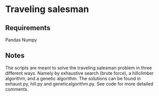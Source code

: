 # Traveling salesman

## Requirements
Pandas
Numpy

## Notes
The scripts are meant to solve the traveling salesman problem in three different ways. Namely by exhaustive search (brute force), a hillclimber algorithm, and a genetic algorithm.
The solutions can be found in exhaust.py, hill.py and geneticalgorithm.py. See code for more detailed comments.
